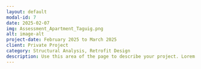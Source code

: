 ```yaml
---
layout: default
modal-id: 7
date: 2025-02-07
img: Assessment_Apartment_Taguig.png
alt: image-alt
project-date: February 2025 to March 2025
client: Private Project
category: Structural Analysis, Retrofit Design
description: Use this area of the page to describe your project. Lorem ipsum dolor sit amet, consectetur adipisicing elit. Mollitia neque assumenda ipsam nihil, molestias magnam, recusandae quos quis inventore quisquam velit asperiores, vitae? Reprehenderit soluta, eos quod consequuntur itaque. Nam.
---
```

